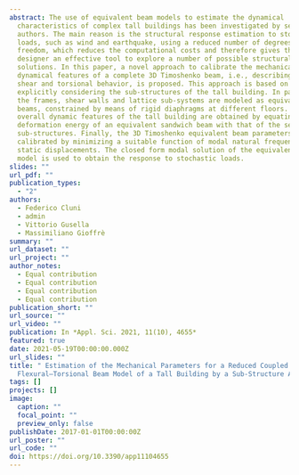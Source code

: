 ```yaml
---
abstract: The use of equivalent beam models to estimate the dynamical
  characteristics of complex tall buildings has been investigated by several
  authors. The main reason is the structural response estimation to stochastic
  loads, such as wind and earthquake, using a reduced number of degrees of
  freedom, which reduces the computational costs and therefore gives the
  designer an effective tool to explore a number of possible structural
  solutions. In this paper, a novel approach to calibrate the mechanical and
  dynamical features of a complete 3D Timoshenko beam, i.e., describing bending,
  shear and torsional behavior, is proposed. This approach is based on
  explicitly considering the sub-structures of the tall building. In particular,
  the frames, shear walls and lattice sub-systems are modeled as equivalent
  beams, constrained by means of rigid diaphragms at different floors. The
  overall dynamic features of the tall building are obtained by equating the
  deformation energy of an equivalent sandwich beam with that of the selected
  sub-structures. Finally, the 3D Timoshenko equivalent beam parameters are
  calibrated by minimizing a suitable function of modal natural frequencies and
  static displacements. The closed form modal solution of the equivalent beam
  model is used to obtain the response to stochastic loads.
slides: ""
url_pdf: ""
publication_types:
  - "2"
authors:
  - Federico Cluni
  - admin
  - Vittorio Gusella
  - Massimiliano Gioffrè
summary: ""
url_dataset: ""
url_project: ""
author_notes:
  - Equal contribution
  - Equal contribution
  - Equal contribution
  - Equal contribution
publication_short: ""
url_source: ""
url_video: ""
publication: In *Appl. Sci. 2021, 11(10), 4655*
featured: true
date: 2021-05-19T00:00:00.000Z
url_slides: ""
title: " Estimation of the Mechanical Parameters for a Reduced Coupled
  Flexural–Torsional Beam Model of a Tall Building by a Sub-Structure Approach"
tags: []
projects: []
image:
  caption: ""
  focal_point: ""
  preview_only: false
publishDate: 2017-01-01T00:00:00Z
url_poster: ""
url_code: ""
doi: https://doi.org/10.3390/app11104655
---
```

